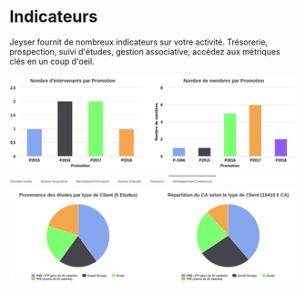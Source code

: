 # Indicateurs

Jeyser fournit de nombreux indicateurs sur votre activité.
Trésorerie, prospection, suivi d'études, gestion associative, accédez aux métriques clés en un coup d'oeil.


<img src="images/indicateurs_gestion_associative.png" alt="Indicateurs gestion associative" />

<img src="images/indicateurs_prospection.png" alt="Indicateurs Prospection" />
